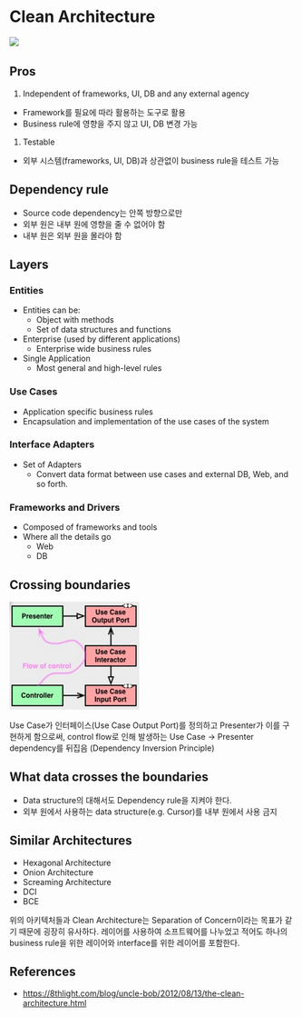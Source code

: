 # Clean Architecture

![](https://8thlight.com/blog/assets/posts/2012-08-13-the-clean-architecture/CleanArchitecture-8b00a9d7e2543fa9ca76b81b05066629.jpg)

## Pros

1. Independent of frameworks, UI, DB and any external agency
  - Framework를 필요에 따라 활용하는 도구로 활용
  - Business rule에 영향을 주지 않고 UI, DB 변경 가능
1. Testable
  - 외부 시스템(frameworks, UI, DB)과 상관없이 business rule을 테스트 가능

## Dependency rule

- Source code dependency는 안쪽 방향으로만
- 외부 원은 내부 원에 영향을 줄 수 없어야 함
- 내부 원은 외부 원을 몰라야 함

## Layers

### Entities

- Entities can be:
  - Object with methods
  - Set of data structures and functions
- Enterprise (used by different applications)
  - Enterprise wide business rules
- Single Application
  - Most general and high-level rules

### Use Cases

- Application specific business rules
- Encapsulation and implementation of the use cases of the system

### Interface Adapters

- Set of Adapters
  - Convert data format between use cases and external DB, Web, and so forth.

### Frameworks and Drivers

- Composed of frameworks and tools
- Where all the details go
  - Web
  - DB

## Crossing boundaries

![](images/clean-architecture-crossing-boundaries.png)

Use Case가 인터페이스(Use Case Output Port)를 정의하고 Presenter가 이를 구현하게 함으로써, control flow로 인해 발생하는 Use Case → Presenter dependency를 뒤집음 (Dependency Inversion Principle)

## What data crosses the boundaries

- Data structure의 대해서도 Dependency rule을 지켜야 한다.
- 외부 원에서 사용하는 data structure(e.g. Cursor)를 내부 원에서 사용 금지

## Similar Architectures

- Hexagonal Architecture
- Onion Architecture
- Screaming Architecture
- DCI
- BCE

위의 아키텍처들과 Clean Architecture는 Separation of Concern이라는 목표가 같기 때문에 굉장히 유사하다. 레이어를 사용하여 소프트웨어를 나누었고 적어도 하나의 business rule을 위한 레이어와 interface를 위한 레이어를 포함한다.

## References

- https://8thlight.com/blog/uncle-bob/2012/08/13/the-clean-architecture.html
